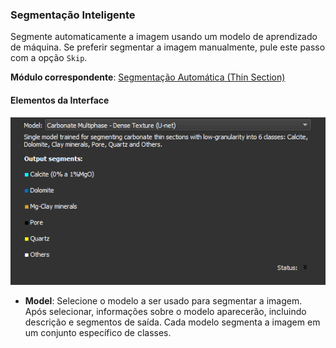 ### Segmentação Inteligente

Segmente automaticamente a imagem usando um modelo de aprendizado de máquina. Se preferir segmentar a imagem manualmente, pule este passo com a opção `Skip`.

**Módulo correspondente**: [Segmentação Automática (Thin Section)](./ThinSectionSegmenter.md) 

#### Elementos da Interface

![Segmentação Inteligente](../assets/images/PNMFlowSmartSeg.png)

- **Model**: Selecione o modelo a ser usado para segmentar a imagem. Após selecionar, informações sobre o modelo aparecerão, incluindo descrição e segmentos de saída. Cada modelo segmenta a imagem em um conjunto específico de classes.
